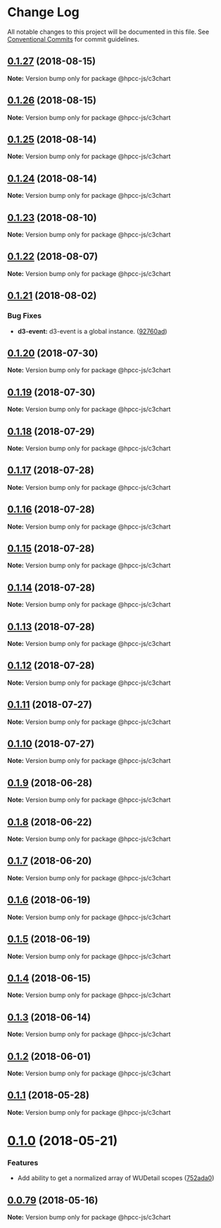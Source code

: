 # Change Log

All notable changes to this project will be documented in this file.
See [Conventional Commits](https://conventionalcommits.org) for commit guidelines.

<a name="0.1.27"></a>
## [0.1.27](https://github.com/hpcc-systems/Visualization/compare/@hpcc-js/c3chart@0.1.26...@hpcc-js/c3chart@0.1.27) (2018-08-15)




**Note:** Version bump only for package @hpcc-js/c3chart

<a name="0.1.26"></a>
## [0.1.26](https://github.com/hpcc-systems/Visualization/compare/@hpcc-js/c3chart@0.1.25...@hpcc-js/c3chart@0.1.26) (2018-08-15)




**Note:** Version bump only for package @hpcc-js/c3chart

<a name="0.1.25"></a>
## [0.1.25](https://github.com/hpcc-systems/Visualization/compare/@hpcc-js/c3chart@0.1.24...@hpcc-js/c3chart@0.1.25) (2018-08-14)




**Note:** Version bump only for package @hpcc-js/c3chart

<a name="0.1.24"></a>
## [0.1.24](https://github.com/hpcc-systems/Visualization/compare/@hpcc-js/c3chart@0.1.23...@hpcc-js/c3chart@0.1.24) (2018-08-14)




**Note:** Version bump only for package @hpcc-js/c3chart

<a name="0.1.23"></a>
## [0.1.23](https://github.com/hpcc-systems/Visualization/compare/@hpcc-js/c3chart@0.1.22...@hpcc-js/c3chart@0.1.23) (2018-08-10)




**Note:** Version bump only for package @hpcc-js/c3chart

<a name="0.1.22"></a>
## [0.1.22](https://github.com/hpcc-systems/Visualization/compare/@hpcc-js/c3chart@0.1.21...@hpcc-js/c3chart@0.1.22) (2018-08-07)




**Note:** Version bump only for package @hpcc-js/c3chart

<a name="0.1.21"></a>
## [0.1.21](https://github.com/hpcc-systems/Visualization/compare/@hpcc-js/c3chart@0.1.20...@hpcc-js/c3chart@0.1.21) (2018-08-02)


### Bug Fixes

* **d3-event:** d3-event is a global instance. ([92760ad](https://github.com/hpcc-systems/Visualization/commit/92760ad))




<a name="0.1.20"></a>
## [0.1.20](https://github.com/hpcc-systems/Visualization/compare/@hpcc-js/c3chart@0.1.19...@hpcc-js/c3chart@0.1.20) (2018-07-30)




**Note:** Version bump only for package @hpcc-js/c3chart

<a name="0.1.19"></a>
## [0.1.19](https://github.com/hpcc-systems/Visualization/compare/@hpcc-js/c3chart@0.1.18...@hpcc-js/c3chart@0.1.19) (2018-07-30)




**Note:** Version bump only for package @hpcc-js/c3chart

<a name="0.1.18"></a>
## [0.1.18](https://github.com/hpcc-systems/Visualization/compare/@hpcc-js/c3chart@0.1.17...@hpcc-js/c3chart@0.1.18) (2018-07-29)




**Note:** Version bump only for package @hpcc-js/c3chart

<a name="0.1.17"></a>
## [0.1.17](https://github.com/hpcc-systems/Visualization/compare/@hpcc-js/c3chart@0.1.16...@hpcc-js/c3chart@0.1.17) (2018-07-28)




**Note:** Version bump only for package @hpcc-js/c3chart

<a name="0.1.16"></a>
## [0.1.16](https://github.com/hpcc-systems/Visualization/compare/@hpcc-js/c3chart@0.1.15...@hpcc-js/c3chart@0.1.16) (2018-07-28)




**Note:** Version bump only for package @hpcc-js/c3chart

<a name="0.1.15"></a>
## [0.1.15](https://github.com/hpcc-systems/Visualization/compare/@hpcc-js/c3chart@0.1.14...@hpcc-js/c3chart@0.1.15) (2018-07-28)




**Note:** Version bump only for package @hpcc-js/c3chart

<a name="0.1.14"></a>
## [0.1.14](https://github.com/hpcc-systems/Visualization/compare/@hpcc-js/c3chart@0.1.13...@hpcc-js/c3chart@0.1.14) (2018-07-28)




**Note:** Version bump only for package @hpcc-js/c3chart

<a name="0.1.13"></a>
## [0.1.13](https://github.com/hpcc-systems/Visualization/compare/@hpcc-js/c3chart@0.1.12...@hpcc-js/c3chart@0.1.13) (2018-07-28)




**Note:** Version bump only for package @hpcc-js/c3chart

<a name="0.1.12"></a>
## [0.1.12](https://github.com/hpcc-systems/Visualization/compare/@hpcc-js/c3chart@0.1.11...@hpcc-js/c3chart@0.1.12) (2018-07-28)




**Note:** Version bump only for package @hpcc-js/c3chart

<a name="0.1.11"></a>
## [0.1.11](https://github.com/hpcc-systems/Visualization/compare/@hpcc-js/c3chart@0.1.10...@hpcc-js/c3chart@0.1.11) (2018-07-27)




**Note:** Version bump only for package @hpcc-js/c3chart

<a name="0.1.10"></a>
## [0.1.10](https://github.com/hpcc-systems/Visualization/compare/@hpcc-js/c3chart@0.1.9...@hpcc-js/c3chart@0.1.10) (2018-07-27)




**Note:** Version bump only for package @hpcc-js/c3chart

<a name="0.1.9"></a>
## [0.1.9](https://github.com/hpcc-systems/Visualization/compare/@hpcc-js/c3chart@0.1.8...@hpcc-js/c3chart@0.1.9) (2018-06-28)




**Note:** Version bump only for package @hpcc-js/c3chart

<a name="0.1.8"></a>
## [0.1.8](https://github.com/hpcc-systems/Visualization/compare/@hpcc-js/c3chart@0.1.7...@hpcc-js/c3chart@0.1.8) (2018-06-22)




**Note:** Version bump only for package @hpcc-js/c3chart

<a name="0.1.7"></a>
## [0.1.7](https://github.com/hpcc-systems/Visualization/compare/@hpcc-js/c3chart@0.1.6...@hpcc-js/c3chart@0.1.7) (2018-06-20)




**Note:** Version bump only for package @hpcc-js/c3chart

<a name="0.1.6"></a>
## [0.1.6](https://github.com/hpcc-systems/Visualization/compare/@hpcc-js/c3chart@0.1.5...@hpcc-js/c3chart@0.1.6) (2018-06-19)




**Note:** Version bump only for package @hpcc-js/c3chart

<a name="0.1.5"></a>
## [0.1.5](https://github.com/hpcc-systems/Visualization/compare/@hpcc-js/c3chart@0.1.4...@hpcc-js/c3chart@0.1.5) (2018-06-19)




**Note:** Version bump only for package @hpcc-js/c3chart

<a name="0.1.4"></a>
## [0.1.4](https://github.com/hpcc-systems/Visualization/compare/@hpcc-js/c3chart@0.1.3...@hpcc-js/c3chart@0.1.4) (2018-06-15)




**Note:** Version bump only for package @hpcc-js/c3chart

<a name="0.1.3"></a>
## [0.1.3](https://github.com/hpcc-systems/Visualization/compare/@hpcc-js/c3chart@0.1.2...@hpcc-js/c3chart@0.1.3) (2018-06-14)




**Note:** Version bump only for package @hpcc-js/c3chart

<a name="0.1.2"></a>
## [0.1.2](https://github.com/hpcc-systems/Visualization/compare/@hpcc-js/c3chart@0.1.1...@hpcc-js/c3chart@0.1.2) (2018-06-01)




**Note:** Version bump only for package @hpcc-js/c3chart

<a name="0.1.1"></a>
## [0.1.1](https://github.com/hpcc-systems/Visualization/compare/@hpcc-js/c3chart@0.1.0...@hpcc-js/c3chart@0.1.1) (2018-05-28)




**Note:** Version bump only for package @hpcc-js/c3chart

<a name="0.1.0"></a>
# [0.1.0](https://github.com/hpcc-systems/Visualization/compare/@hpcc-js/c3chart@0.0.79...@hpcc-js/c3chart@0.1.0) (2018-05-21)


### Features

*  Add ability to get a normalized array of WUDetail scopes ([752ada0](https://github.com/hpcc-systems/Visualization/commit/752ada0))




<a name="0.0.79"></a>
## [0.0.79](https://github.com/hpcc-systems/Visualization/compare/@hpcc-js/c3chart@0.0.78...@hpcc-js/c3chart@0.0.79) (2018-05-16)




**Note:** Version bump only for package @hpcc-js/c3chart

